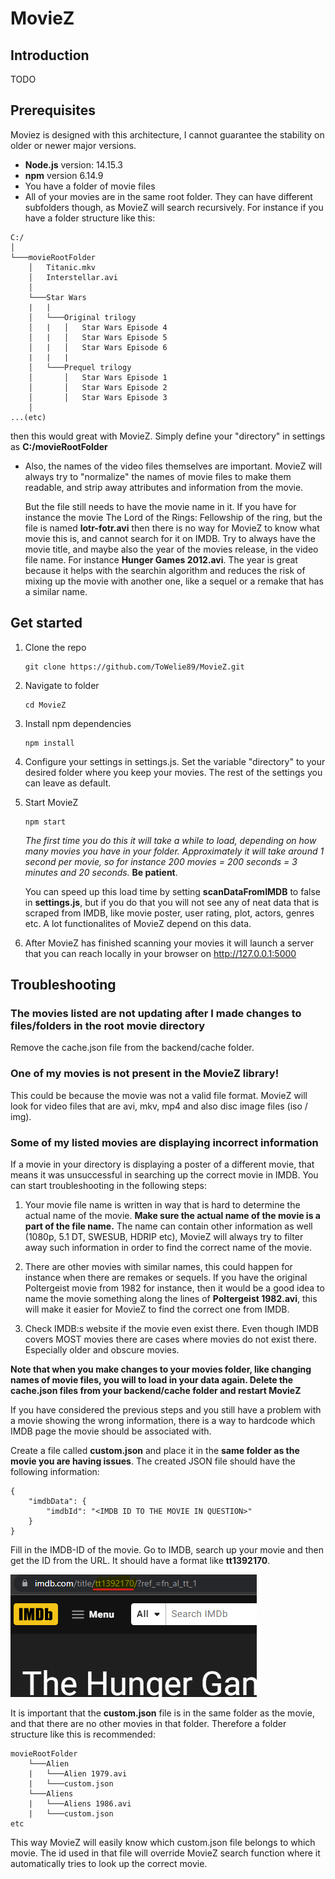 # MovieZ

## **Introduction**

TODO
## **Prerequisites**
Moviez is designed with this architecture, I cannot guarantee the stability on older or newer major versions.

* **Node.js** version: 14.15.3
* **npm** version 6.14.9
* You have a folder of movie files
* All of your movies are in the same root folder. They can have different subfolders though, as MovieZ will search recursively. For instance if you have a folder structure like this:

```
C:/
│
└───movieRootFolder
    │   Titanic.mkv
    │   Interstellar.avi    
    │
    └───Star Wars
    |   |
    │   └───Original trilogy
    │   |   │   Star Wars Episode 4
    │   |   │   Star Wars Episode 5
    │   |   │   Star Wars Episode 6
    |   |   |
    │   └───Prequel trilogy
    │       │   Star Wars Episode 1
    │       │   Star Wars Episode 2
    │       │   Star Wars Episode 3
    │   
...(etc)
```
then this would great with MovieZ. Simply define your "directory" in settings as **C:/movieRootFolder**

*   Also, the names of the video files themselves are important. MovieZ will always try to "normalize" the names of movie files to make them readable, and strip away attributes and information from the movie.

    But the file still needs to have the movie name in it. If you have for instance the movie The Lord of the Rings: Fellowship of the ring, but the file is named **lotr-fotr.avi** then there is no way for MovieZ to know what movie this is, and cannot search for it on IMDB. Try to always have the movie title, and maybe also the year of the movies release, in the video file name. For instance **Hunger Games 2012.avi**. The year is great because it helps with the searchin algorithm and reduces the risk of mixing up the movie with another one, like a sequel or a remake that has a similar name.

## **Get started**

1. Clone the repo

    ```
    git clone https://github.com/ToWelie89/MovieZ.git
    ```
2. Navigate to folder

    ```
    cd MovieZ
    ```
3. Install npm dependencies

    ```
    npm install
    ```
4. Configure your settings in settings.js. Set the variable "directory" to your desired folder where you keep your movies. The rest of the settings you can leave as default.

5. Start MovieZ

    ```
    npm start
    ```
    *The first time you do this it will take a while to load, depending on how many movies you have in your folder. Approximately it will take around 1 second per movie, so for instance 200 movies = 200 seconds = 3 minutes and 20 seconds.* **Be patient**.

    You can speed up this load time by setting **scanDataFromIMDB** to false in **settings.js**, but if you do that you will not see any of neat data that is scraped from IMDB, like movie poster, user rating, plot, actors, genres etc. A lot functionalites of MovieZ depend on this data.

6. After MovieZ has finished scanning your movies it will launch a server that you can reach locally in your browser on http://127.0.0.1:5000

## **Troubleshooting**

### **The movies listed are not updating after I made changes to files/folders in the root movie directory**
Remove the cache.json file from the backend/cache folder.

### **One of my movies is not present in the MovieZ library!**

This could be because the movie was not a valid file format. MovieZ will look for video files that are avi, mkv, mp4 and also disc image files (iso / img).

### **Some of my listed movies are displaying incorrect information**

If a movie in your directory is displaying a poster of a different movie, that means it was unsuccessful in searching up the correct movie in IMDB. You can start troubleshooting in the following steps:
    
1. Your movie file name is written in way that is hard to determine the actual name of the movie. **Make sure the actual name of the movie is a part of the file name.** The name can contain other information as well (1080p, 5.1 DT, SWESUB, HDRIP etc), MovieZ will always try to filter away such information in order to find the correct name of the movie.

2. There are other movies with similar names, this could happen for instance when there are remakes or sequels. If you have the original Poltergeist movie from 1982 for instance, then it would be a good idea to name the movie something along the lines of **Poltergeist 1982.avi**, this will make it easier for MovieZ to find the correct one from IMDB.

3. Check IMDB:s website if the movie even exist there. Even though IMDB covers MOST movies there are cases where movies do not exist there. Especially older and obscure movies.

**Note that when you make changes to your movies folder, like changing names of movie files, you will to load in your data again. Delete the cache.json files from your backend/cache folder and restart MovieZ**

If you have considered the previous steps and you still have a problem with a movie showing the wrong information, there is a way to hardcode which IMDB page the movie should be associated with.

Create a file called **custom.json** and place it in the **same folder as the movie you are having issues**. The created JSON file should have the following information:
```
{
    "imdbData": {
        "imdbId": "<IMDB ID TO THE MOVIE IN QUESTION>"
    }
}
```
Fill in the IMDB-ID of the movie. Go to IMDB, search up your movie and then get the ID from the URL. It should have a format like **tt1392170**.

![imdb_id](https://raw.githubusercontent.com/ToWelie89/MovieZ/master/docs/imdb_id.png)

It is important that the **custom.json** file is in the same folder as the movie, and that there are no other movies in that folder. Therefore a folder structure like this is recommended:

```
movieRootFolder
    └───Alien
    |   └───Alien 1979.avi
    |   └───custom.json
    └───Aliens
    |   └───Aliens 1986.avi
    |   └───custom.json
etc
```
This way MovieZ will easily know which custom.json file belongs to which movie. The id used in that file will override MovieZ search function where it automatically tries to look up the correct movie.
